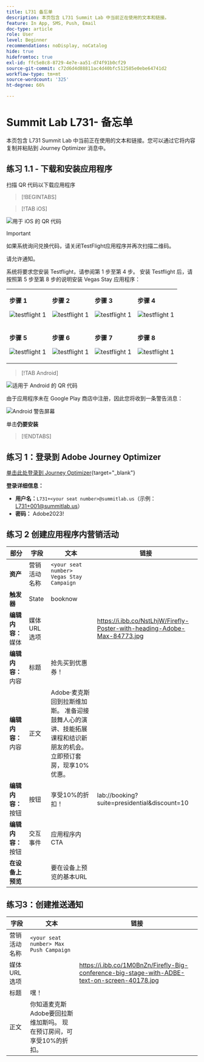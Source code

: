 ```yaml
---
title: L731 备忘单
description: 本页包含 L731 Summit Lab 中当前正在使用的文本和链接。
feature: In App, SMS, Push, Email
doc-type: article
role: User
level: Beginner
recommendations: noDisplay, noCatalog
hide: true
hidefromtoc: true
exl-id: ffc5e8c8-8729-4e7e-aa51-d74f91b0cf29
source-git-commit: c72d6d4d88811ac4d40bfc512585e0ebe64741d2
workflow-type: tm+mt
source-wordcount: '325'
ht-degree: 66%

---
```


# Summit Lab L731- 备忘单

本页包含 L731 Summit Lab 中当前正在使用的文本和链接。您可以通过它将内容复制并粘贴到 Journey Optimizer 消息中。

## 练习 1.1 - 下载和安装应用程序

扫描 QR 代码以下载应用程序

>[!BEGINTABS]

>[!TAB iOS]

![用于 iOS 的 QR 代码](/help/assets/lab731-ios-qr-code.png)

>[!IMPORTANT]
>
>如果系统询问兑换代码，请关闭TestFlight应用程序并再次扫描二维码。
>
>请允许通知。
>

系统将要求您安装 Testflight，请参阅第 1 步至第 4 步。 安装 Testflight 后，请按照第 5 步至第 8 步的说明安装 Vegas Stay 应用程序：

<table>
<tr>
</tr>
<tr>
<td>
 <div>
      <p>
      <b>步骤 1 </b>
      <p>
      <a>
        <img alt="testflight 1" src="../assets/l731-ios-install/ios-install-1.png"/>
      </a>
      </div>
  </td>
  <td>
 <div>
      <p>
      <b>步骤 2 </b>
      <p>
      <a>
        <img alt="testflight 1" src="../assets/l731-ios-install/ios-install-2.PNG"/>
      </a>
      </div>
  </td>
  <td>
 <div>
      <p>
      <b>步骤 3 </b>
      <p>
      <a>
        <img alt="testflight 1" src="../assets/l731-ios-install/ios-install-3.PNG"/>
      </a>
      </div>
  </td>
  <td>
 <div>
      <p>
      <b>步骤 4 </b>
      <p>
      <a>
        <img alt="testflight 1" src="../assets/l731-ios-install/ios-install-4.PNG"/>
      </a>
      </div>
  </td>
  </tr>
  <tr>
<td>
 <div>
      <p>
      <b>步骤 5 </b>
      <p>
      <a>
        <img alt="testflight 1" src="../assets/l731-ios-install/ios-install-5.PNG"/>
      </a>
      </div>
  </td>
  <td>
 <div>
      <p>
      <a>
      <b>步骤 6 </b>
      <p>
        <img alt="testflight 1" src="../assets/l731-ios-install/ios-install-6.PNG"/>
      </a>
      </div>
  </td>
  <td>
 <div>
      <p>
      <a>
      <b>步骤 7 </b>
      <p>
        <img alt="testflight 1" src="../assets/l731-ios-install/ios-install-7.PNG"/>
      </a>
      </div>
  </td>
  <td>
 <div>
      <p>
      <a>
      <b>步骤 8 </b>
      <p>
        <img alt="testflight 1" src="../assets/l731-ios-install/ios-install-8.PNG"/>
      </a>
      </div>
  </td>
  </tr>
</table>

>[!TAB Android]

![适用于 Android 的 QR 代码](/help/assets/lab731-android-qr-code.png)

由于应用程序未在 Google Play 商店中注册，因此您将收到一条警告消息：

![Android 警告屏幕](/help/assets/lab731-install-android.png)

单击&#x200B;**仍要安装**

>[!ENDTABS]

## 练习 1：登录到 Adobe Journey Optimizer

[单击此处登录到 Journey Optimizer](https://experience.adobe.com/#/@techmarketingdemos/sname:summit-2023-ajo-lab/journey-optimizer/home){target="_blank"}

**登录详细信息：**

* **用户名：**`L731+<your seat number>@summitlab.us`（示例：L731+001@summitlab.us）
* **密码：** Adobe2023!


## 练习 2 创建应用程序内营销活动

| 部分 | 字段 | 文本 | 链接 |
|----|----|----|----|
| **资产** | 营销活动名称 | `<your seat number> Vegas Stay Campaign` |  |
| **触发器** | State | booknow |  |
| **编辑内容：** 媒体 | 媒体 URL 选项 |  | https://i.ibb.co/NstLhjW/Firefly-Poster-with-heading-Adobe-Max-84773.jpg |
| **编辑内容：** 内容 | 标题 | 抢先买到优惠券！ |  |
| **编辑内容：** 内容 | 正文 | Adobe·麦克斯回到拉斯维加斯。 准备迎接鼓舞人心的演讲、技能拓展课程和结识新朋友的机会。立即预订套房，现享10%优惠。 |  |
| **编辑内容：** 按钮 | 按钮 | 享受10%的折扣！ | lab://booking?suite=presidential&amp;discount=10 |
| **编辑内容：** 按钮 | 交互事件 | 应用程序内 CTA |  |
| **在设备上预览** |  | 要在设备上预览的基本URL |  | **iOS：** lab:// <br>**Android**： https://lab |

## 练习3：创建推送通知

| 字段 | 文本 | 链接 |
|----|----|----|
| 营销活动名称 | `<your seat number> Max Push Campaign` |  |
| 媒体 URL 选项 |  | https://i.ibb.co/1M0BnZn/Firefly-Big-conference-big-stage-with-ADBE-text-on-screen-40178.jpg |
| 标题 | 嘿！ |  |
| 正文 | 你知道麦克斯Adobe要回拉斯维加斯吗。 现在预订房间，可享受10%的折扣。 |  |
